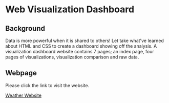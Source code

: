 # Web Visualization Dashboard

## Background

Data is more powerful when it is shared to others! Let take what've learned about HTML and CSS to create a dashboard showing off the analysis. A visualization dashboard website contains 7 pages; an index page, four pages of visualizations, visualization comparison and raw data.

## Webpage

Please click the link to visit the website.

[Weather Website](https://abpuccini.github.io/web-design-challenge/)